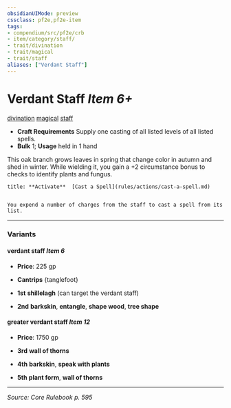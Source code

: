 ```yaml
---
obsidianUIMode: preview
cssclass: pf2e,pf2e-item
tags:
- compendium/src/pf2e/crb
- item/category/staff/
- trait/divination
- trait/magical
- trait/staff
aliases: ["Verdant Staff"]
---
```

# Verdant Staff *Item 6+*  
[divination](rules/traits/divination.md "Divination School Trait")  [magical](rules/traits/magical.md "Magical Item Trait")  [staff](rules/traits/staff.md "Staff Item Trait")  

- **Craft Requirements** Supply one casting of all listed levels of all listed spells.
- **Bulk** 1; **Usage** held in 1 hand

This oak branch grows leaves in spring that change color in autumn and shed in winter. While wielding it, you gain a +2 circumstance bonus to checks to identify plants and fungus.

```ad-embed-ability
title: **Activate**  [Cast a Spell](rules/actions/cast-a-spell.md)


You expend a number of charges from the staff to cast a spell from its list.
```

---

### Variants

#### verdant staff *Item 6*

- **Price**: 225 gp

- **Cantrips** {tanglefoot}
- **1st** **shillelagh** (can target the verdant staff)
- **2nd** **barkskin**, **entangle**, **shape wood**, **tree shape**

#### greater verdant staff *Item 12*

- **Price**: 1750 gp

- **3rd** **wall of thorns**
- **4th** **barkskin**, **speak with plants**
- **5th** **plant form**, **wall of thorns**

---
*Source: Core Rulebook p. 595*